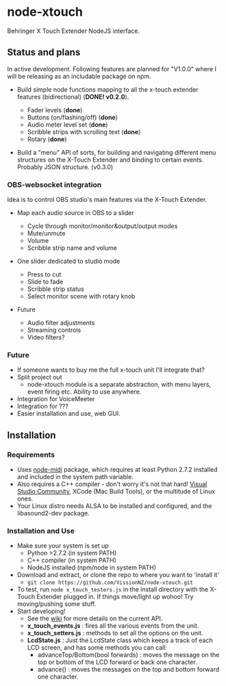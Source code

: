# node-xtouch
Behringer X Touch Extender NodeJS interface.

## Status and plans
In active development. Following features are planned for "V1.0.0" where I will be releasing as an includable package on npm.

- Build simple node functions mapping to all the x-touch extender features (bidirectional) (**DONE! v0.2.0**).
    - Fader levels (**done**)
    - Buttons (on/flashing/off) (**done**)
    - Audio meter level set (**done**)
    - Scribble strips with scrolling text (**done**)
    - Rotary (**done**)

- Build a "menu" API of sorts, for building and navigating different menu structures on the X-Touch Extender and binding to certain events. Probably JSON structure. (v0.3.0)

### OBS-websocket integration
Idea is to control OBS studio's main features via the X-Touch Extender.
- Map each audio source in OBS to a slider
    - Cycle through monitor/monitor&output/output modes
    - Mute/unmute
    - Volume
    - Scribble strip name and volume

- One slider dedicated to studio mode
    - Press to cut
    - Slide to fade
    - Scribble strip status
    - Select monitor scene with rotary knob

- Future
    - Audio filter adjustments
    - Streaming controls
    - Video filters?
### Future
- If someone wants to buy me the full x-touch unit I'll integrate that?
- Split project out
    - node-xtouch module is a separate abstraction, with menu layers, event firing etc. Ability to use anywhere. 
- Integration for VoiceMeeter
- Integration for ???
- Easier installation and use, web GUI.
    
## Installation
### Requirements
- Uses [node-midi](https://github.com/justinlatimer/node-midi) package, which requires at least Python 2.7.2 installed and included in the system path variable.
- Also requires a C++ compiler - don't worry it's not that hard! [Visual Studio Community](https://visualstudio.microsoft.com/vs/community/), XCode (Mac Build Tools), or the multitude of Linux ones.
- Your Linux distro needs ALSA to be installed and configured, and the libasound2-dev package.

### Installation and Use
- Make sure your system is set up
    - Python >2.7.2 (in system PATH)
    - C++ compiler (in system PATH)
    - NodeJS installed (npm/node in system PATH)
- Download and extract, or clone the repo to where you want to 'install it'
    - ```git clone https://github.com/VissionNZ/node-xtouch.git```
- To test, run ```node x_touch_testers.js``` in the install directory with the X-Touch Extender plugged in. If things move/light up wohoo! Try moving/pushing some stuff.
- Start developing!
    - See the [wiki](https://github.com/VissionNZ/node-xtouch/wiki) for more details on the current API.
    - **x_touch_events.js** : fires all the various events from the unit.
    - **x_touch_setters.js** : methods to set all the options on the unit.
    - **LcdState.js** : Just the LcdState class which keeps a track of each LCD screen, and has some methods you can call:
        - advanceTop/Bottom(bool forwards) : moves the message on the top or bottom of the LCD forward or back one character. 
        - advance() : moves the messages on the top and bottom forward one character.

